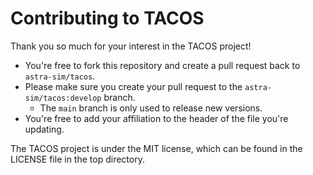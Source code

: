 <!--
## This source code is licensed under the MIT license found in the
## LICENSE file in the root directory of this source tree.
##
## Copyright (c) 2022-2025 Intel Corporation
## Copyright (c) 2022-2025 Georgia Institute of Technology
-->

# Contributing to TACOS
Thank you so much for your interest in the TACOS project!
- You're free to fork this repository and create a pull request back to `astra-sim/tacos`.
- Please make sure you create your pull request to the `astra-sim/tacos:develop` branch.
    - The `main` branch is only used to release new versions.
- You're free to add your affiliation to the header of the file you're updating.

The TACOS project is under the MIT license, which can be found in the LICENSE file in the top directory.